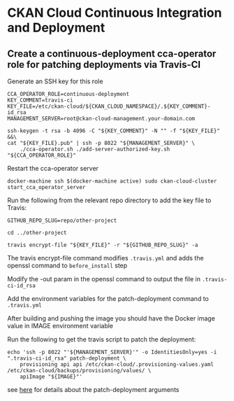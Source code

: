 # CKAN Cloud Continuous Integration and Deployment

## Create a continuous-deployment cca-operator role for patching deployments via Travis-CI

Generate an SSH key for this role

```
CCA_OPERATOR_ROLE=continuous-deployment
KEY_COMMENT=travis-ci
KEY_FILE=/etc/ckan-cloud/${CKAN_CLOUD_NAMESPACE}/.${KEY_COMMENT}-id_rsa
MANAGEMENT_SERVER=root@ckan-cloud-management.your-domain.com

ssh-keygen -t rsa -b 4096 -C "${KEY_COMMENT}" -N "" -f "${KEY_FILE}" &&\
cat "${KEY_FILE}.pub" | ssh -p 8022 "${MANAGEMENT_SERVER}" \
    ./cca-operator.sh ./add-server-authorized-key.sh "${CCA_OPERATOR_ROLE}"
```

Restart the cca-operator server

```
docker-machine ssh $(docker-machine active) sudo ckan-cloud-cluster start_cca_operator_server
```

Run the following from the relevant repo directory to add the key file to Travis:

```
GITHUB_REPO_SLUG=repo/other-project

cd ../other-project

travis encrypt-file "${KEY_FILE}" -r "${GITHUB_REPO_SLUG}" -a
```

The travis encrypt-file command modifies `.travis.yml` and adds the openssl command to `before_install` step

Modify the -out param in the openssl command to output the file in `.travis-ci-id_rsa`

Add the environment variables for the patch-deployment command to `.travis.yml`

After building and pushing the image you should have the Docker image value in IMAGE environment variable

Run the following to get the travis script to patch the deployment:

```
echo 'ssh -p 8022 "'${MANAGEMENT_SERVER}'" -o IdentitiesOnly=yes -i ".travis-ci-id_rsa" patch-deployment \
    provisioning api api /etc/ckan-cloud/.provisioning-values.yaml /etc/ckan-cloud/backups/provisioning/values/ \
    apiImage "${IMAGE}"'
```

see [here](https://github.com/ViderumGlobal/ckan-cloud-docker/blob/master/cca-operator/cca-operator.py) for details about the patch-deployment arguments
